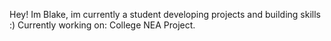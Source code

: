 Hey! Im Blake,  im currently a student developing projects and building skills :)
Currently working on: College NEA Project. 
<!---
BlakeCon/BlakeCon is a ✨ special ✨ repository because its `README.md` (this file) appears on your GitHub profile.
You can click the Preview link to take a look at your changes.
--->
